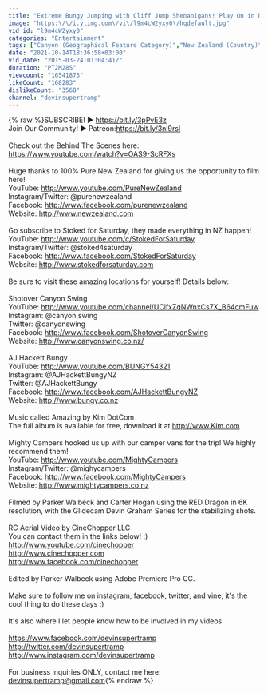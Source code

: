 ```yaml
---
title: "Extreme Bungy Jumping with Cliff Jump Shenanigans! Play On in New Zealand! 4K!"
image: "https:\/\/i.ytimg.com\/vi\/l9m4cW2yxy0\/hqdefault.jpg"
vid_id: "l9m4cW2yxy0"
categories: "Entertainment"
tags: ["Canyon (Geographical Feature Category)","New Zealand (Country)","Country (Musical Genre)"]
date: "2021-10-14T18:36:58+03:00"
vid_date: "2015-03-24T01:04:41Z"
duration: "PT2M28S"
viewcount: "16541873"
likeCount: "168283"
dislikeCount: "3568"
channel: "devinsupertramp"
---
```

{% raw %}SUBSCRIBE! ► <a rel="nofollow" target="blank" href="https://bit.ly/3pPvE3z">https://bit.ly/3pPvE3z</a><br />Join Our Community! ► Patreon:<a rel="nofollow" target="blank" href="https://bit.ly/3nl9rsI">https://bit.ly/3nl9rsI</a><br /><br />Check out the Behind The Scenes here:<br /><a rel="nofollow" target="blank" href="https://www.youtube.com/watch?v=OAS9-ScRFXs">https://www.youtube.com/watch?v=OAS9-ScRFXs</a><br /><br />Huge thanks to 100% Pure New Zealand for giving us the opportunity to film here!<br />YouTube: <a rel="nofollow" target="blank" href="http://www.youtube.com/PureNewZealand">http://www.youtube.com/PureNewZealand</a><br />Instagram/Twitter: @purenewzealand<br />Facebook: <a rel="nofollow" target="blank" href="http://www.facebook.com/purenewzealand">http://www.facebook.com/purenewzealand</a><br />Website: <a rel="nofollow" target="blank" href="http://www.newzealand.com">http://www.newzealand.com</a>  <br /><br />Go subscribe to Stoked for Saturday, they made everything in NZ happen!<br />YouTube: <a rel="nofollow" target="blank" href="http://www.youtube.com/c/StokedForSaturday">http://www.youtube.com/c/StokedForSaturday</a><br />Instagram/Twitter: @stoked4saturday<br />Facebook: <a rel="nofollow" target="blank" href="http://www.facebook.com/StokedForSaturday">http://www.facebook.com/StokedForSaturday</a><br />Website: <a rel="nofollow" target="blank" href="http://www.stokedforsaturday.com">http://www.stokedforsaturday.com</a><br /><br />Be sure to visit these amazing locations for yourself! Details below:<br /><br />Shotover Canyon Swing<br />YouTube: <a rel="nofollow" target="blank" href="http://www.youtube.com/channel/UCifxZqNWnxCs7X_B64cmFuw">http://www.youtube.com/channel/UCifxZqNWnxCs7X_B64cmFuw</a> <br />Instagram: @canyon.swing<br />Twitter: @canyonswing <br />Facebook: <a rel="nofollow" target="blank" href="http://www.facebook.com/ShotoverCanyonSwing">http://www.facebook.com/ShotoverCanyonSwing</a> <br />Website: <a rel="nofollow" target="blank" href="http://www.canyonswing.co.nz/">http://www.canyonswing.co.nz/</a> <br /><br />AJ Hackett Bungy<br />YouTube: <a rel="nofollow" target="blank" href="http://www.youtube.com/BUNGY54321">http://www.youtube.com/BUNGY54321</a> <br />Instagram: @AJHackettBungyNZ<br />Twitter: @AJHackettBungy<br />Facebook: <a rel="nofollow" target="blank" href="http://www.facebook.com/AJHackettBungyNZ">http://www.facebook.com/AJHackettBungyNZ</a><br />Website: <a rel="nofollow" target="blank" href="http://www.bungy.co.nz">http://www.bungy.co.nz</a> <br /><br />Music called Amazing by Kim DotCom<br />The full album is available for free, download it at <a rel="nofollow" target="blank" href="http://www.Kim.com">http://www.Kim.com</a><br /><br />Mighty Campers hooked us up with our camper vans for the trip! We highly recommend them!<br />YouTube: <a rel="nofollow" target="blank" href="http://www.youtube.com/MightyCampers">http://www.youtube.com/MightyCampers</a><br />Instagram/Twitter: @mighycampers<br />Facebook: <a rel="nofollow" target="blank" href="http://www.facebook.com/MightyCampers">http://www.facebook.com/MightyCampers</a>  <br />Website: <a rel="nofollow" target="blank" href="http://www.mightycampers.co.nz">http://www.mightycampers.co.nz</a><br /><br />Filmed by Parker Walbeck and Carter Hogan using the RED Dragon in 6K resolution, with the Glidecam Devin Graham Series for the stabilizing shots.<br /><br />RC Aerial Video by CineChopper LLC<br />You can contact them in the links below! :)<br /><a rel="nofollow" target="blank" href="http://www.youtube.com/cinechopper">http://www.youtube.com/cinechopper</a><br /><a rel="nofollow" target="blank" href="http://www.cinechopper.com">http://www.cinechopper.com</a><br /><a rel="nofollow" target="blank" href="http://www.facebook.com/cinechopper">http://www.facebook.com/cinechopper</a><br /><br />Edited by Parker Walbeck using Adobe Premiere Pro CC.<br /><br />Make sure to follow me on instagram, facebook, twitter, and vine, it's the cool thing to do these days :)<br /><br /> It's also where I let people know how to be involved in my videos.<br /><br /><a rel="nofollow" target="blank" href="https://www.facebook.com/devinsupertramp">https://www.facebook.com/devinsupertramp</a><br /><a rel="nofollow" target="blank" href="http://twitter.com/devinsupertramp">http://twitter.com/devinsupertramp</a><br /><a rel="nofollow" target="blank" href="http://www.instagram.com/devinsupertramp">http://www.instagram.com/devinsupertramp</a><br /><br />For business inquiries ONLY, contact me here: devinsupertramp@gmail.com{% endraw %}
